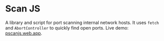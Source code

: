 # Scan JS

A library and script for port scanning internal network hosts. It uses `fetch` and `AbortController` to quickly find open ports. Live demo: [pscanjs.web.app](https://pscanjs.web.app).

